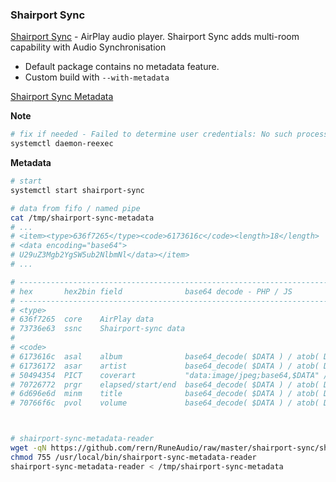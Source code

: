 ### Shairport Sync
[Shairport Sync](https://github.com/mikebrady/shairport-sync) - AirPlay audio player. Shairport Sync adds multi-room capability with Audio Synchronisation
- Default package contains no metadata feature.
- Custom build with `--with-metadata`

[Shairport Sync Metadata](https://github.com/mikebrady/shairport-sync-metadata-reader)

**Note**
```sh
# fix if needed - Failed to determine user credentials: No such process
systemctl daemon-reexec
```

**Metadata**
```sh
# start
systemctl start shairport-sync

# data from fifo / named pipe
cat /tmp/shairport-sync-metadata
# ...
# <item><type>636f7265</type><code>6173616c</code><length>18</length>
# <data encoding="base64">
# U29uZ3Mgb2YgSW5ub2NlbmNl</data></item>
# ...

# ----------------------------------------------------------------------------------------------------------------
# hex       hex2bin field              base64 decode - PHP / JS
# ----------------------------------------------------------------------------------------------------------------
# <type>
# 636f7265  core    AirPlay data
# 73736e63  ssnc    Shairport-sync data
#
# <code>
# 6173616c  asal    album              base64_decode( $DATA ) / atob( DATA )
# 61736172  asar    artist             base64_decode( $DATA ) / atob( DATA )
# 50494354  PICT    coverart           "data:image/jpeg;base64,$DATA" // already base64
# 70726772  prgr    elapsed/start/end  base64_decode( $DATA ) / atob( DATA )
# 6d696e6d  minm    title              base64_decode( $DATA ) / atob( DATA )
# 70766f6c  pvol    volume             base64_decode( $DATA ) / atob( DATA )



# shairport-sync-metadata-reader
wget -qN https://github.com/rern/RuneAudio/raw/master/shairport-sync/shairport-sync-metadata-reader -P /usr/local/bin
chmod 755 /usr/local/bin/shairport-sync-metadata-reader
shairport-sync-metadata-reader < /tmp/shairport-sync-metadata
```
